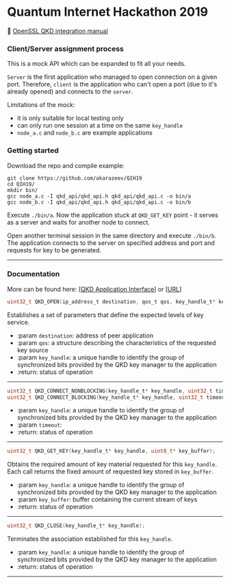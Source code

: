 # Quantum Internet Hackathon 2019
📖 [OpenSSL QKD integration manual](OpenSSL_QKD_integration.md)

### Client/Server assignment process
This is a mock API which can be expanded to fit all your needs.

`Server` is the first application who managed to open connection on a given port. Therefore, `client` is the application who can't open a port (due to it's already opened) and connects to the `server`.

Limitations of the mock:
- it is only suitable for local testing only
- can only run one session at a time on the same `key_handle`
- `node_a.c` and `node_b.c` are example applications

### Getting started
Download the repo and compile example:
```
git clone https://github.com/akarazeev/QIH19
cd QIH19/
mkdir bin/
gcc node_a.c -I qkd_api/qkd_api.h qkd_api/qkd_api.c -o bin/a
gcc node_b.c -I qkd_api/qkd_api.h qkd_api/qkd_api.c -o bin/b
```

Execute `./bin/a`. Now the application stuck at `QKD_GET_KEY` point - it serves as a server and waits for another node to connect.

Open another terminal session in the same directory and execute `./bin/b`. The application connects to the server on specified address and port and requests for key to be generated.

---

### Documentation
More can be found here: [[QKD Application Interface](QKD_Application_Interface.pdf)] or [[URL](https://www.etsi.org/deliver/etsi_gs/QKD/001_099/004/01.01.01_60/gs_QKD004v010101p.pdf)]

```c
uint32_t QKD_OPEN(ip_address_t destination, qos_t qos, key_handle_t* key_handle);
```
Establishes a set of parameters that define the expected levels of key service.
- :param `destination`: address of peer application
- :param `qos`: a structure describing the characteristics of the requested key source
- :param `key_handle`: a unique handle to identify the group of synchronized bits provided by the QKD key manager to the application
- :return: status of operation

---

```c
uint32_t QKD_CONNECT_NONBLOCKING(key_handle_t* key_handle, uint32_t timeout);
uint32_t QKD_CONNECT_BLOCKING(key_handle_t* key_handle, uint32_t timeout);
```
- :param `key_handle`: a unique handle to identify the group of synchronized bits provided by the QKD key manager to the application
- :param `timeout`:
- :return: status of operation

---

```c
uint32_t QKD_GET_KEY(key_handle_t* key_handle, uint8_t* key_buffer);
```
Obtains the required amount of key material requested for this `key_handle`. Each call returns the fixed amount of requested key stored in `key_buffer`.
- :param `key_handle`: a unique handle to identify the group of synchronized bits provided by the QKD key manager to the application
- :param `key_buffer`: buffer containing the current stream of keys
- :return: status of operation

---

```c
uint32_t QKD_CLOSE(key_handle_t* key_handle);
```
Terminates the association established for this `key_handle`.
- :param `key_handle`: a unique handle to identify the group of synchronized bits provided by the QKD key manager to the application
- :return: status of operation

---
